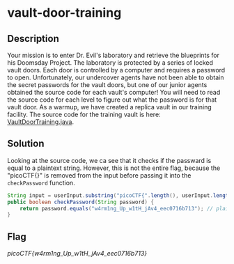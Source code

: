 # vault-door-training

## Description

Your mission is to enter Dr. Evil's laboratory and retrieve the blueprints for his Doomsday Project. The laboratory is protected by a series of locked vault doors. Each door is controlled by a computer and requires a password to open. Unfortunately, our undercover agents have not been able to obtain the secret passwords for the vault doors, but one of our junior agents obtained the source code for each vault's computer! You will need to read the source code for each level to figure out what the password is for that vault door. As a warmup, we have created a replica vault in our training facility. The source code for the training vault is here: [VaultDoorTraining.java](https://jupiter.challenges.picoctf.org/static/1afdf83322ee9c0040f8e3a3c047e18b/VaultDoorTraining.java).

## Solution

Looking at the source code, we ca see that it checks if the passward is equal to a plaintext string. However, this is not the entire flag, because the "picoCTF{}" is removed from the input before passing it into the `checkPassword` function.

```java
String input = userInput.substring("picoCTF{".length(), userInput.length()-1); // picoCTF{} is removed with this line
public boolean checkPassword(String password) {
    return password.equals("w4rm1ng_Up_w1tH_jAv4_eec0716b713"); // plaintext password
}

```

## Flag

*picoCTF{w4rm1ng_Up_w1tH_jAv4_eec0716b713}*

